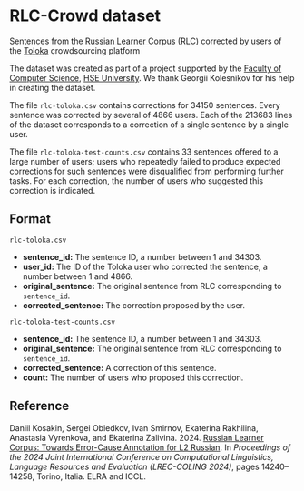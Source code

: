 # RLC-Crowd dataset

Sentences from the [Russian Learner Corpus](http://web-corpora.net/RLC) (RLC) corrected by users of the [Toloka](https://toloka.ai) crowdsourcing platform

The dataset was created as part of a project supported by the [Faculty of Computer Science](https://cs.hse.ru/en/), [HSE University](https://www.hse.ru/en/). We thank Georgii Kolesnikov for his help in creating the dataset.

The file `rlc-toloka.csv` contains corrections for 34150 sentences. Every sentence was corrected by several of 4866 users. Each of the 213683 lines of the dataset corresponds to a correction of a single sentence by a single user.

The file `rlc-toloka-test-counts.csv` contains 33 sentences offered to a large number of users; users who repeatedly failed to produce expected corrections for such sentences were disqualified from performing further tasks. For each correction, the number of users who suggested this correction is indicated.

## Format

`rlc-toloka.csv`
- **sentence_id:** The sentence ID, a number between 1 and 34303.
- **user_id:** The ID of the Toloka user who corrected the sentence, a number between 1 and 4866.
- **original_sentence:** The original sentence from RLC corresponding to `sentence_id`.
- **corrected_sentence:** The correction proposed by the user.

`rlc-toloka-test-counts.csv`
- **sentence_id:** The sentence ID, a number between 1 and 34303.
- **original_sentence:** The original sentence from RLC corresponding to `sentence_id`.
- **corrected_sentence:** A correction of this sentence.
- **count:** The number of users who proposed this correction.

## Reference
Daniil Kosakin, Sergei Obiedkov, Ivan Smirnov, Ekaterina Rakhilina, Anastasia Vyrenkova, and Ekaterina Zalivina. 2024. [Russian Learner Corpus: Towards Error-Cause Annotation for L2 Russian](https://aclanthology.org/2024.lrec-main.1241). In _Proceedings of the 2024 Joint International Conference on Computational Linguistics, Language Resources and Evaluation (LREC-COLING 2024)_, pages 14240–14258, Torino, Italia. ELRA and ICCL.
